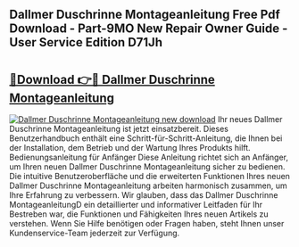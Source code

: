 ## Dallmer Duschrinne Montageanleitung Free Pdf Download - Part-9MO New Repair Owner Guide - User Service Edition D71Jh

# <h2><a href="http://df7kvze.blite.top/?on=Dallmer+Duschrinne+Montageanleitung">🔗Download 👉🔴 Dallmer Duschrinne Montageanleitung</a></h2>

[![Dallmer Duschrinne Montageanleitung new download](https://i.imgur.com/lujVjoI.png)](http://df7kvze.blite.top/?on=Dallmer+Duschrinne+Montageanleitung)
Ihr neues Dallmer Duschrinne Montageanleitung ist jetzt einsatzbereit. Dieses Benutzerhandbuch enthält eine Schritt-für-Schritt-Anleitung, die Ihnen bei der Installation, dem Betrieb und der Wartung Ihres Produkts hilft. Bedienungsanleitung für Anfänger Diese Anleitung richtet sich an Anfänger, um Ihren neuen Dallmer Duschrinne Montageanleitung sicher zu bedienen. Die intuitive Benutzeroberfläche und die erweiterten Funktionen Ihres neuen Dallmer Duschrinne Montageanleitung arbeiten harmonisch zusammen, um Ihre Erfahrung zu verbessern. Wir glauben, dass das Dallmer Duschrinne MontageanleitungD ein detaillierter und informativer Leitfaden für Ihr Bestreben war, die Funktionen und Fähigkeiten Ihres neuen Artikels zu verstehen. Wenn Sie Hilfe benötigen oder Fragen haben, steht Ihnen unser Kundenservice-Team jederzeit zur Verfügung.
